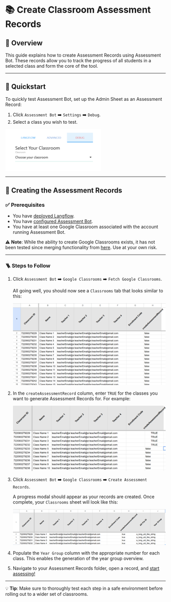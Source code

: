 # 📚 Create Classroom Assessment Records

## 📄 Overview

This guide explains how to create Assessment Records using Assessment Bot. These records allow you to track the progress of all students in a selected class and form the core of the tool.

---

## 🚀 Quickstart

To quickly test Assessment Bot, set up the Admin Sheet as an Assessment Record:

1. Click `Assessment Bot` ➡️ `Settings` ➡️ `Debug`.
2. Select a class you wish to test.

<img src="./images/classroomPicker.png" alt="The Classroom Picker in the 'Debug' section of the settings dialog." width="300px">  

---

## 📒 Creating the Assessment Records

### ✅ Prerequisites

- You have [deployed Langflow](./langflowDeployment/langflowDeployment.md).
- You have [configured Assessment Bot](./configOptions.md).
- You have at least one Google Classroom associated with the account running Assessment Bot.

⚠️ **Note**: While the ability to create Google Classrooms exists, it has not been tested since merging functionality from [here](https://github.com/h-arnold/googleClassroomOrganiser). Use at your own risk.

---

### 🪜 Steps to Follow

1. Click `Assessment Bot` ➡️ `Google Classrooms` ➡️ `Fetch Google Classrooms`.

   All going well, you should now see a `Classrooms` tab that looks similar to this:

   <img src="./images/classroomsSheetBeforeAssessmentRecords.png" alt="The Classrooms sheet before assessment records are created." width="600px">

2. In the `createAssessmentRecord` column, enter `TRUE` for the classes you want to generate Assessment Records for. For example:

   <img src="./images/enteringTRUEforAssessmentRecords.png" alt="The Classrooms sheet before Assessment Records are created." width="600px">

3. Click `Assessment Bot` ➡️ `Google Classrooms` ➡️ `Create Assessment Records`.

   A progress modal should appear as your records are created. Once complete, your `Classrooms` sheet will look like this:

   <img src="./images/classroomsSheetAfterARCreation.png" alt="The Classrooms sheet after Assessment Records are created." width="600px">

4. Populate the `Year Group` column with the appropriate number for each class. This enables the generation of the year group overview.

5. Navigate to your Assessment Records folder, open a record, and [start assessing!](/docs/howTos/README.md)

---

💡 **Tip**: Make sure to thoroughly test each step in a safe environment before rolling out to a wider set of classrooms.
